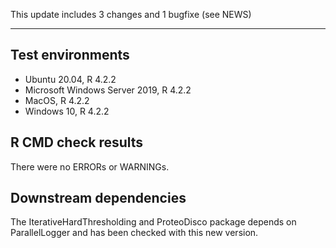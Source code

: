 This update includes 3 changes and 1 bugfixe (see NEWS)

---

## Test environments
* Ubuntu 20.04, R 4.2.2
* Microsoft Windows Server 2019, R 4.2.2
* MacOS, R 4.2.2
* Windows 10, R 4.2.2

## R CMD check results

There were no ERRORs or WARNINGs. 

## Downstream dependencies

The	IterativeHardThresholding and ProteoDisco package depends on ParallelLogger and has been checked with this new version.